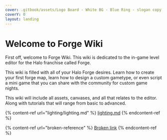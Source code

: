 ```yaml
---
cover: .gitbook/assets/Logo Board - White BG - Blue Ring - slogan copy.png
coverY: 0
layout: landing
---
```


# Welcome to Forge Wiki

First off, welcome to Forge Wiki. This wiki is dedicated to the in-game level editor for the Halo franchise called Forge.

This wiki is filled with all of your Halo Forge desires. Learn how to create your first forge map, learn how to design a custom gametype, or even script a mini game that you can share with the community for custom game nights.

This wiki will include all assets, canvases, and all that relates to the editor. Along with tutorials that will range from basic to advanced.

{% content-ref url="lighting/lighting.md" %}
[lighting.md](lighting/lighting.md)
{% endcontent-ref %}

{% content-ref url="broken-reference" %}
[Broken link](broken-reference)
{% endcontent-ref %}
